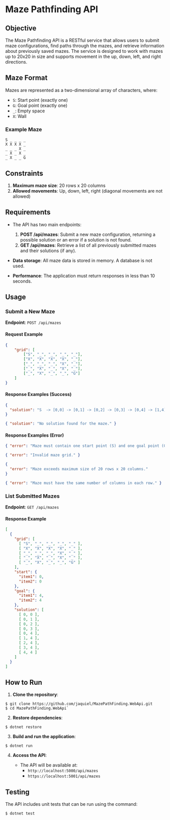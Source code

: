 
# Maze Pathfinding API

## Objective

The Maze Pathfinding API is a RESTful service that allows users to submit maze configurations, find paths through the mazes, and retrieve information about previously saved mazes. The service is designed to work with mazes up to 20x20 in size and supports movement in the up, down, left, and right directions.

## Maze Format

Mazes are represented as a two-dimensional array of characters, where:

- `S`: Start point (exactly one)
- `G`: Goal point (exactly one)
- `_`: Empty space
- `X`: Wall

### Example Maze

```plaintext
S _ _ _ _
X X X X _
_ _ _ X _
_ X _ X _
_ X _ _ G
````

## Constraints

1.  **Maximum maze size**: 20 rows x 20 columns
2.  **Allowed movements**: Up, down, left, right (diagonal movements are not allowed)

## Requirements

-   The API has two main endpoints:
    
    1.  **POST /api/mazes**: Submit a new maze configuration, returning a possible solution or an error if a solution is not found.
    2.  **GET /api/mazes**: Retrieve a list of all previously submitted mazes and their solutions (if any).
-   **Data storage**: All maze data is stored in memory. A database is not used.
    
-   **Performance**: The application must return responses in less than 10 seconds.
    

## Usage

### Submit a New Maze

**Endpoint**: `POST /api/mazes`

#### Request Example

```json
{
    "grid": [
        ["S", "_", "_", "_", "_"],
        ["X", "X", "X", "X", "_"],
        ["_", "_", "_", "X", "_"],
        ["_", "X", "_", "X", "_"],
        ["_", "X", "_", "_", "G"]
    ]
} 
```

#### Response Examples (Success)

```json
{
  "solution": "S  -> [0,0] -> [0,1] -> [0,2] -> [0,3] -> [0,4] -> [1,4] -> [2,4] -> [3,4] -> [4,4] -> G"
}
```

```json
{ "solution": "No solution found for the maze." }
```

#### Response Examples (Error)

```json
{ "error": "Maze must contain one start point (S) and one goal point (G)." }
```

```json
{ "error": "Invalid maze grid." }
```


```json
{
  "error": "Maze exceeds maximum size of 20 rows x 20 columns."
}
``` 

```json
{ "error": "Maze must have the same number of columns in each row." }
```

### List Submitted Mazes

**Endpoint**: `GET /api/mazes`

#### Response Example

```json
[
  {
    "grid": [
      [ "S", "_", "_", "_", "_" ],
      [ "X", "X", "X", "X", "_" ],
      [ "_", "_", "_", "X", "_" ],
      [ "_", "X", "_", "X", "_" ],
      [ "_", "X", "_", "_", "G" ]
    ],
    "start": {
      "item1": 0,
      "item2": 0
    },
    "goal": {
      "item1": 4,
      "item2": 4
    },
    "solution": [
      [ 0, 0 ],
      [ 0, 1 ],
      [ 0, 2 ],
      [ 0, 3 ],
      [ 0, 4 ],
      [ 1, 4 ],
      [ 2, 4 ],
      [ 3, 4 ],
      [ 4, 4 ]
    ]
  }
]
```

## How to Run

1.  **Clone the repository**:
    
```
$ git clone https://github.com/jaquiel/MazePathFinding.WebApi.git
$ cd MazePathFinding.WebApi` 
```
    
2.  **Restore dependencies**:
     
```
$ dotnet restore
``` 
    
3.  **Build and run the application**:
       
 ```
 $ dotnet run
 ```
    
4.  **Access the API**:
    
    -   The API will be available at:
	    -  	`http://localhost:5000/api/mazes`
	    -  	`https://localhost:5001/api/mazes`

## Testing

The API includes unit tests that can be run using the command:

```
$ dotnet test